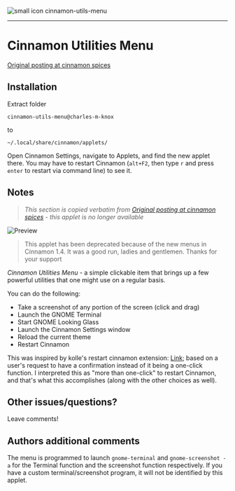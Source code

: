 ![small icon](https://gitlab.com/charles-m-knox/cinnamon-utils-menu/-/raw/master/doc/small_ico.png "Small icon") cinnamon-utils-menu

---

# Cinnamon Utilities Menu

[Original posting at cinnamon spices](http://cinnamon-spices.linuxmint.com/applets/view/30)

## Installation

Extract folder

```
cinnamon-utils-menu@charles-m-knox
```

to

```
~/.local/share/cinnamon/applets/
```

Open Cinnamon Settings, navigate to Applets, and find the new applet there. You may have to restart Cinnamon (`alt+F2`, then type `r` and press `enter` to restart via command line) to see it.

## Notes

> *This section is copied verbatim from [Original posting at cinnamon spices](http://cinnamon-spices.linuxmint.com/applets/view/30) - this applet is no longer available*

![Preview](https://gitlab.com/charles-m-knox/cinnamon-utils-menu/-/raw/master/doc/preview.png "Preview")

> This applet has been deprecated because of the new menus in Cinnamon 1.4. It was a good run, ladies and gentlemen. Thanks for your support

*Cinnamon Utilities Menu* - a simple clickable item that brings up a few powerful utilities that one might use on a regular basis.

You can do the following:

- Take a screenshot of any portion of the screen (click and drag)
- Launch the GNOME Terminal
- Start GNOME Looking Glass
- Launch the Cinnamon Settings window
- Reload the current theme
- Restart Cinnamon

This was inspired by kolle's restart cinnamon extension: [Link](http://cinnamon-spices.linuxmint.com/applets/view/14); based on a user's request to have a confirmation instead of it being a one-click function. I interpreted this as "more than one-click" to restart Cinnamon, and that's what this accomplishes (along with the other choices as well).

## Other issues/questions?

Leave comments!

## Authors additional comments

The menu is programmed to launch `gnome-terminal` and `gnome-screenshot -a` for the Terminal function and the screenshot function respectively. If you have a custom terminal/screenshot program, it will not be identified by this applet.
